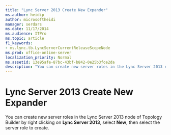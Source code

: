```yaml
---
title: "Lync Server 2013 Create New Expander"
ms.author: heidip
author: microsoftheidi
manager: serdars
ms.date: 11/17/2014
ms.audience: ITPro
ms.topic: article
f1_keywords:
- ms.lync.tb.LyncServerCurrentReleaseScopeNode
ms.prod: office-online-server
localization_priority: Normal
ms.assetid: 13e95afe-87bc-43bf-b842-0e25b3fce2da
description: "You can create new server roles in the Lync Server 2013 node of Topology Builder by right clicking on Lync Server 2013, select New, then select the server role to create."
---
```


# Lync Server 2013 Create New Expander
 
You can create new server roles in the Lync Server 2013 node of Topology Builder by right clicking on **Lync Server 2013**, select **New**, then select the server role to create.
  

